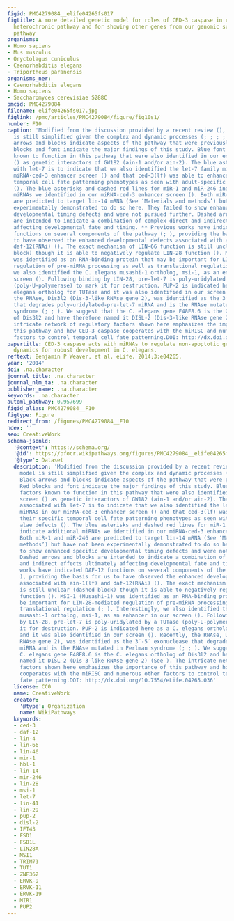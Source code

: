 ```yaml
---
figid: PMC4279084__elife04265fs017
figtitle: A more detailed genetic model for roles of CED-3 caspase in regulating the
  heterochronic pathway and for showing other genes from our genomic screen in this
  pathway
organisms:
- Homo sapiens
- Mus musculus
- Oryctolagus cuniculus
- Caenorhabditis elegans
- Triportheus paranensis
organisms_ner:
- Caenorhabditis elegans
- Homo sapiens
- Saccharomyces cerevisiae S288C
pmcid: PMC4279084
filename: elife04265fs017.jpg
figlink: /pmc/articles/PMC4279084/figure/fig10s1/
number: F10
caption: 'Modified from the discussion provided by a recent review (), this model
  is still simplified given the complex and dynamic processes (; ; ; ; ; ). Black
  arrows and blocks indicate aspects of the pathway that were previously known. Red
  blocks and font indicate the major findings of this study. Blue font indicates factors
  known to function in this pathway that were also identified in our enhancer screen
  () as genetic interactors of GW182 (ain-1 and/or ain-2). The blue asterisk associated
  with let-7 is to indicate that we also identified the let-7 family miRNAs in our
  miRNA-ced-3 enhancer screen () and that ced-3(lf) was able to enhance their specific
  temporal cell fate patterning phenotypes as seen with adult-specific alae defects
  (). The blue asterisks and dashed red lines for miR-1 and miR-246 indicate additional
  miRNAs we identified in our miRNA-ced-3 enhancer screen (). Both miR-1 and miR-246
  are predicted to target lin-14 mRNA (See ‘Materials and methods’) but have not been
  experimentally demonstrated to do so here. They failed to show enhanced specific
  developmental timing defects and were not pursued further. Dashed arrows and blocks
  are intended to indicate a combination of complex direct and indirect effects ultimately
  affecting developmental fate and timing. ** Previous works have indicated DAF-12
  functions on several components of the pathway (; ), providing the basis for us
  to have observed the enhanced developmental defects associated with ain-1(lf) and
  daf-12(RNAi) (). The exact mechanism of LIN-66 function is still unclear (dashed
  block) though it is able to negatively regulate LIN-28 function (). MSI-1 (Musashi-1)
  was identified as an RNA-binding protein that may be important for LIN-28-mediated
  regulation of pre-miRNA processing as well as translational regulation (; ). Interestingly,
  we also identified the C. elegans musashi-1 ortholog, msi-1, as an enhancer in our
  screen (). Following binding by LIN-28, pre-let-7 is poly-uridylated by a TUTase
  (poly-U-polymerase) to mark it for destruction. PUP-2 is indicated here as a C.
  elegans ortholog for TUTase and it was also identified in our screen (). Recently,
  the RNAse, Dis3l2 (Dis-3-like RNAse gene 2), was identified as the 3′-5′ exonuclease
  that degrades poly-uridylated-pre-let-7 miRNA and is the RNAse mutated in Perlman
  syndrome (; ; ). We suggest that the C. elegans gene F48E8.6 is the C. elegans ortholog
  of Dis3l2 and have therefore named it DISL-2 (Dis-3-like RNAse gene 2) (See ). The
  intricate network of regulatory factors shown here emphasizes the importance of
  this pathway and how CED-3 caspase cooperates with the miRISC and numerous other
  factors to control temporal cell fate patterning.DOI: http://dx.doi.org/10.7554/eLife.04265.036'
papertitle: CED-3 caspase acts with miRNAs to regulate non-apoptotic gene expression
  dynamics for robust development in C. elegans.
reftext: Benjamin P Weaver, et al. eLife. 2014;3:e04265.
year: '2014'
doi: .na.character
journal_title: .na.character
journal_nlm_ta: .na.character
publisher_name: .na.character
keywords: .na.character
automl_pathway: 0.957699
figid_alias: PMC4279084__F10
figtype: Figure
redirect_from: /figures/PMC4279084__F10
ndex: ''
seo: CreativeWork
schema-jsonld:
  '@context': https://schema.org/
  '@id': https://pfocr.wikipathways.org/figures/PMC4279084__elife04265fs017.html
  '@type': Dataset
  description: 'Modified from the discussion provided by a recent review (), this
    model is still simplified given the complex and dynamic processes (; ; ; ; ; ).
    Black arrows and blocks indicate aspects of the pathway that were previously known.
    Red blocks and font indicate the major findings of this study. Blue font indicates
    factors known to function in this pathway that were also identified in our enhancer
    screen () as genetic interactors of GW182 (ain-1 and/or ain-2). The blue asterisk
    associated with let-7 is to indicate that we also identified the let-7 family
    miRNAs in our miRNA-ced-3 enhancer screen () and that ced-3(lf) was able to enhance
    their specific temporal cell fate patterning phenotypes as seen with adult-specific
    alae defects (). The blue asterisks and dashed red lines for miR-1 and miR-246
    indicate additional miRNAs we identified in our miRNA-ced-3 enhancer screen ().
    Both miR-1 and miR-246 are predicted to target lin-14 mRNA (See ‘Materials and
    methods’) but have not been experimentally demonstrated to do so here. They failed
    to show enhanced specific developmental timing defects and were not pursued further.
    Dashed arrows and blocks are intended to indicate a combination of complex direct
    and indirect effects ultimately affecting developmental fate and timing. ** Previous
    works have indicated DAF-12 functions on several components of the pathway (;
    ), providing the basis for us to have observed the enhanced developmental defects
    associated with ain-1(lf) and daf-12(RNAi) (). The exact mechanism of LIN-66 function
    is still unclear (dashed block) though it is able to negatively regulate LIN-28
    function (). MSI-1 (Musashi-1) was identified as an RNA-binding protein that may
    be important for LIN-28-mediated regulation of pre-miRNA processing as well as
    translational regulation (; ). Interestingly, we also identified the C. elegans
    musashi-1 ortholog, msi-1, as an enhancer in our screen (). Following binding
    by LIN-28, pre-let-7 is poly-uridylated by a TUTase (poly-U-polymerase) to mark
    it for destruction. PUP-2 is indicated here as a C. elegans ortholog for TUTase
    and it was also identified in our screen (). Recently, the RNAse, Dis3l2 (Dis-3-like
    RNAse gene 2), was identified as the 3′-5′ exonuclease that degrades poly-uridylated-pre-let-7
    miRNA and is the RNAse mutated in Perlman syndrome (; ; ). We suggest that the
    C. elegans gene F48E8.6 is the C. elegans ortholog of Dis3l2 and have therefore
    named it DISL-2 (Dis-3-like RNAse gene 2) (See ). The intricate network of regulatory
    factors shown here emphasizes the importance of this pathway and how CED-3 caspase
    cooperates with the miRISC and numerous other factors to control temporal cell
    fate patterning.DOI: http://dx.doi.org/10.7554/eLife.04265.036'
  license: CC0
  name: CreativeWork
  creator:
    '@type': Organization
    name: WikiPathways
  keywords:
  - ced-3
  - daf-12
  - lin-4
  - lin-66
  - lin-46
  - mir-1
  - hbl-1
  - lin-14
  - mir-246
  - lin-28
  - msi-1
  - let-7
  - lin-41
  - lin-29
  - pup-2
  - disl-2
  - IFT43
  - FSD1
  - FSD1L
  - LIN28A
  - MSI1
  - TRIM71
  - TUT1
  - ZNF362
  - ERVK-9
  - ERVK-11
  - ERVK-19
  - MIR1
  - PUP2
---
```

